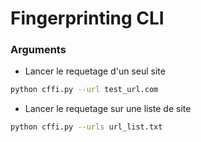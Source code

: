 # Fingerprinting CLI

### Arguments

- Lancer le requetage d'un seul site

```bash
python cffi.py --url test_url.com
```

- Lancer le requetage sur une liste de site

```bash
python cffi.py --urls url_list.txt
```
